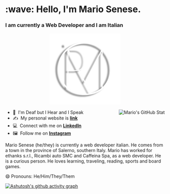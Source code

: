 <h1 align="left" id="ms-title">:wave: Hello, I'm Mario Senese.</h1>
<h3 align="left">I am currently a Web Developer and I am Italian</h3>

<p align="center">
  <img alt="Mario Senese Logo" src="Logo(1).png" width="224" />
</p>

<a href="#ms-title">
  <img src="https://github-readme-stats.vercel.app/api?username=MarioSenese&show_icons=true&theme=github_dark&count_private=true&include_all_commits=true" alt="Mario's GitHub Stat" align="right" />
</a>


- :ear_with_hearing_aid: &nbsp;I'm Deaf but I Hear and I Speak
- :writing_hand: &nbsp;My personal website is **[link]**
- :computer: &nbsp;Connect with me on **[LinkedIn]**
- :framed_picture: &nbsp;Follow me on **[Instagram]**


Mario Senese (he/they) is currently a web developer italian. He comes from a town in the province of Salerno, southern Italy. Mario has worked for ethanks s.r.l., Ricambi auto SMC and Caffeina Spa, as a web developer. He is a curious person. He loves learning, traveling, reading, sports and board games.

😄 Pronouns: He/Him/They/Them

[![Ashutosh's github activity graph](https://github-readme-activity-graph.cyclic.app/graph?username=MarioSenese&bg_color=0d1117&color=ffffff&line=1f63ea&point=1f6fea&area=true&hide_border=true)](https://github.com/MarioSenese?tab=repositories)



[linkedin]: https://www.linkedin.com/in/mario-senese/ "LinkedIn"
[instagram]: https://www.instagram.com/senese.mario/ "Instagram"
[tiktok]: https://www.tiktok.com/@joekarlsson "Instagram"
[link]: https://mariosenese.github.io/ "Mario Senese"
